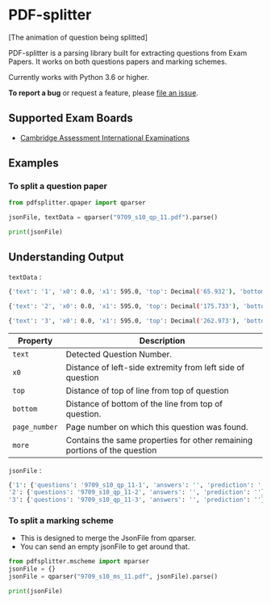 # PDF-splitter

[The animation of question being splitted]

PDF-splitter is a parsing library built for extracting questions from Exam Papers. 
It works on both questions papers and marking schemes.

Currently works with Python 3.6 or higher.

__To report a bug__ or request a feature, please [file an issue](https://github.com/ManishGotame/PDF-splitter/issues/new/choose).


## Supported Exam Boards
- [Cambridge Assessment International Examinations](https://www.cambridgeinternational.org/)

## 

## Examples

### To split a question paper

```python
from pdfsplitter.qpaper import qparser

jsonFile, textData = qparser("9709_s10_qp_11.pdf").parse()

print(jsonFile)
```

## Understanding Output

`textData` :
```sh
{'text': '1', 'x0': 0.0, 'x1': 595.0, 'top': Decimal('65.932'), 'bottom': Decimal('170.733'), 'upright': True, 'direction': 1, 'fontname': 'HVQXXC+Times-Bold', 'page_number': 2, 'more': []}

{'text': '2', 'x0': 0.0, 'x1': 595.0, 'top': Decimal('175.733'), 'bottom': Decimal('257.973'), 'upright': True, 'direction': 1, 'fontname': 'HVQXXC+Times-Bold', 'page_number': 2, 'more': []}

{'text': '3', 'x0': 0.0, 'x1': 595.0, 'top': Decimal('262.973'), 'bottom': Decimal('374.733'), 'upright': True, 'direction': 1, 'fontname': 'HVQXXC+Times-Bold', 'page_number': 2, 'more': []}
```
| Property | Description |
|----------|-------------|
| `text` | Detected Question Number. |
| `x0` | Distance of left-side extremity from left side of question |
| `top` | Distance of top of line from top of question |
| `bottom` | Distance of bottom of the line from top of question. |
| `page_number` | Page number on which this question was found. |
| `more` | Contains the same properties for other remaining portions of the question |
 
`jsonFile` :

```sh
{'1': {'questions': '9709_s10_qp_11-1', 'answers': '', 'prediction': ''}, 
'2': {'questions': '9709_s10_qp_11-2', 'answers': '', 'prediction': ''}, 
'3': {'questions': '9709_s10_qp_11-3', 'answers': '', 'prediction': ''}}
```

### To split a marking scheme
  - This is designed to merge the JsonFile from qparser.
  - You can send an empty jsonFile to get around that.

```python
from pdfsplitter.mscheme import mparser
jsonFile = {}
jsonFile = qparser("9709_s10_ms_11.pdf", jsonFile).parse()

print(jsonFile)
```









